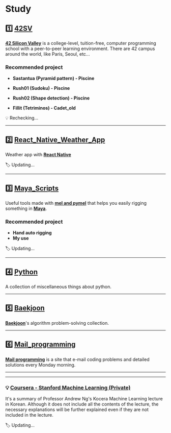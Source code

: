 # Study

## :one: [42SV](https://github.com/lisy0123/42)

**[42 Silicon Valley](https://www.42.us.org)** is a college-level, tuition-free, computer programming school with a peer-to-peer learning environment. There are 42 campus around the world, like Paris, Seoul, etc...

### Recommended project

- **Sastantua (Pyramid pattern) - Piscine**
- **Rush01 (Sudoku) - Piscine**
- **Rush02 (Shape detection) - Piscine**

- **Fillit (Tetriminos) - Cadet_old**

:bulb: Rechecking...

---

## :two: [React_Native_Weather_App](https://github.com/lisy0123/react_native_weather)

Weather app with **[React Native](https://reactnative.dev/)**

:label:  Updating...

---

## :three: [Maya_Scripts](https://github.com/lisy0123/Maya_Scripts)

Useful tools made with [**mel and pymel**](https://help.autodesk.com/cloudhelp/2020/ENU/Maya-Tech-Docs/PyMel/index.html) that helps you easily rigging something in **[Maya](https://www.autodesk.com/products/maya/overview?support=ADVANCED&plc=MAYA&term=3-YEAR&quantity=1)**.

### Recommended project

- **Hand auto rigging**
- **My use**

:label:  Updating...

---

## :four: [Python](https://github.com/lisy0123/Study/tree/master/python)

A collection of miscellaneous things about python.

---

## :five: [Baekjoon](https://github.com/lisy0123/Study/blob/master/baekjoon)

**[Baekjoon](https://www.acmicpc.net/)**'s algorithm problem-solving collection.

---

## :six: [Mail_programming](https://github.com/lisy0123/Study/blob/master/Mail_programming)

**[Mail programming](https://mailprogramming.com/)** is a site that e-mail coding problems and detailed solutions every Monday morning. 

---

---

### :bulb: [Coursera - Stanford Machine Learning (Private)](https://github.com/lisy0123/Coursera_Stanford_Machine_Learning)

It's a summary of Professor Andrew Ng's Kocera Machine Learning lecture in Korean. Although it does not include all the contents of the lecture, the necessary explanations will be further explained even if they are not included in the lecture.

:label:  Updating...



